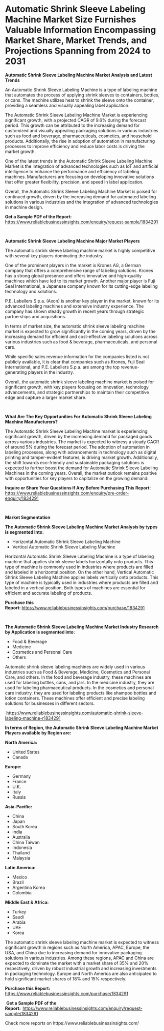 <p><h1>Automatic Shrink Sleeve Labeling Machine Market Size Furnishes Valuable Information Encompassing Market Share, Market Trends, and Projections Spanning from 2024 to 2031</h1></p><p><strong>Automatic Shrink Sleeve Labeling Machine Market Analysis and Latest Trends</strong></p>
<p><p>An Automatic Shrink Sleeve Labeling Machine is a type of labeling machine that automates the process of applying shrink sleeves to containers, bottles, or cans. The machine utilizes heat to shrink the sleeve onto the container, providing a seamless and visually appealing label application.</p><p>The Automatic Shrink Sleeve Labeling Machine Market is experiencing significant growth, with a projected CAGR of 9.6% during the forecast period. This growth can be attributed to the increasing demand for customized and visually appealing packaging solutions in various industries such as food and beverage, pharmaceuticals, cosmetics, and household products. Additionally, the rise in adoption of automation in manufacturing processes to improve efficiency and reduce labor costs is driving the market growth.</p><p>One of the latest trends in the Automatic Shrink Sleeve Labeling Machine Market is the integration of advanced technologies such as IoT and artificial intelligence to enhance the performance and efficiency of labeling machines. Manufacturers are focusing on developing innovative solutions that offer greater flexibility, precision, and speed in label application.</p><p>Overall, the Automatic Shrink Sleeve Labeling Machine Market is poised for continued growth, driven by the increasing demand for automated labeling solutions in various industries and the integration of advanced technologies in machine design.</p></p>
<p><strong>Get a Sample PDF of the Report:&nbsp;</strong> <a href="https://www.reliablebusinessinsights.com/enquiry/request-sample/1834291">https://www.reliablebusinessinsights.com/enquiry/request-sample/1834291</a></p>
<p>&nbsp;</p>
<p><strong>Automatic Shrink Sleeve Labeling Machine Major Market Players</strong></p>
<p><p>The automatic shrink sleeve labeling machine market is highly competitive with several key players dominating the industry. </p><p>One of the prominent players in the market is Krones AG, a German company that offers a comprehensive range of labeling solutions. Krones has a strong global presence and offers innovative and high-quality machines which have led to its market growth. Another major player is Fuji Seal International, a Japanese company known for its cutting-edge labeling technology and solutions. </p><p>P.E. Labellers S.p.a. (Axon) is another key player in the market, known for its advanced labeling machines and extensive industry experience. The company has shown steady growth in recent years through strategic partnerships and acquisitions.</p><p>In terms of market size, the automatic shrink sleeve labeling machine market is expected to grow significantly in the coming years, driven by the increasing demand for efficient and cost-effective labeling solutions across various industries such as food & beverage, pharmaceuticals, and personal care.</p><p>While specific sales revenue information for the companies listed is not publicly available, it is clear that companies such as Krones, Fuji Seal International, and P.E. Labellers S.p.a. are among the top revenue-generating players in the industry.</p><p>Overall, the automatic shrink sleeve labeling machine market is poised for significant growth, with key players focusing on innovation, technology advancements, and strategic partnerships to maintain their competitive edge and capture a larger market share.</p></p>
<p>&nbsp;</p>
<p><strong>What Are The Key Opportunities For Automatic Shrink Sleeve Labeling Machine Manufacturers?</strong></p>
<p><p>The Automatic Shrink Sleeve Labeling Machine market is experiencing significant growth, driven by the increasing demand for packaged goods across various industries. The market is expected to witness a steady CAGR of around 5% during the forecast period. The adoption of automation in labeling processes, along with advancements in technology such as digital printing and tamper-evident features, is driving market growth. Additionally, the shift towards eco-friendly and sustainable packaging solutions is expected to further boost the demand for Automatic Shrink Sleeve Labeling Machines in the coming years. Overall, the market outlook remains positive with opportunities for key players to capitalize on the growing demand.</p></p>
<p><strong>Inquire or Share Your Questions If Any Before Purchasing This Report:</strong> <a href="https://www.reliablebusinessinsights.com/enquiry/pre-order-enquiry/1834291">https://www.reliablebusinessinsights.com/enquiry/pre-order-enquiry/1834291</a></p>
<p>&nbsp;</p>
<p><strong>Market Segmentation</strong></p>
<p><strong>The Automatic Shrink Sleeve Labeling Machine Market Analysis by types is segmented into:</strong></p>
<p><ul><li>Horizontal Automatic Shrink Sleeve Labeling Machine</li><li>Vertical Automatic Shrink Sleeve Labeling Machine</li></ul></p>
<p><p>Horizontal Automatic Shrink Sleeve Labeling Machine is a type of labeling machine that applies shrink sleeve labels horizontally onto products. This type of machine is commonly used in industries where products are filled and labeled in a horizontal position. On the other hand, Vertical Automatic Shrink Sleeve Labeling Machine applies labels vertically onto products. This type of machine is typically used in industries where products are filled and labeled in a vertical position. Both types of machines are essential for efficient and accurate labeling of products.</p></p>
<p><strong>Purchase this Report:&nbsp;</strong><a href="https://www.reliablebusinessinsights.com/purchase/1834291">https://www.reliablebusinessinsights.com/purchase/1834291</a></p>
<p>&nbsp;</p>
<p><strong>The Automatic Shrink Sleeve Labeling Machine Market Industry Research by Application is segmented into:</strong></p>
<p><ul><li>Food & Beverage</li><li>Medicine</li><li>Cosmetics and Personal Care</li><li>Others</li></ul></p>
<p><p>Automatic shrink sleeve labeling machines are widely used in various industries such as Food & Beverage, Medicine, Cosmetics and Personal Care, and others. In the food and beverage industry, these machines are used for labeling bottles, cans, and jars. In the medicine industry, they are used for labeling pharmaceutical products. In the cosmetics and personal care industry, they are used for labeling products like shampoo bottles and lotion containers. These machines offer efficient and precise labeling solutions for businesses in different sectors.</p></p>
<p><a href="https://www.reliablebusinessinsights.com/automatic-shrink-sleeve-labeling-machine-r1834291">&nbsp;https://www.reliablebusinessinsights.com/automatic-shrink-sleeve-labeling-machine-r1834291</a></p>
<p><strong>In terms of Region, the Automatic Shrink Sleeve Labeling Machine Market Players available by Region are:</strong></p>
<p>
    <p> <strong> North America: </strong>
        <ul>
            <li>United States</li>
            <li>Canada</li>
        </ul>
        </p> 
    <p> <strong> Europe: </strong>
        <ul>
            <li>Germany</li>
            <li>France</li>
            <li>U.K.</li>
            <li>Italy</li>
            <li>Russia</li>
        </ul>
        </p> 
    <p> <strong> Asia-Pacific: </strong>
        <ul>
            <li>China</li>
            <li>Japan</li>
            <li>South Korea</li>
            <li>India</li>
            <li>Australia</li>
            <li>China Taiwan</li>
            <li>Indonesia</li>
            <li>Thailand</li>
            <li>Malaysia</li>
        </ul>
        </p> 
    <p> <strong> Latin America: </strong>
        <ul>
            <li>Mexico</li>
            <li>Brazil</li>
            <li>Argentina Korea</li>
            <li>Colombia</li>
        </ul>
        </p> 
    <p> <strong> Middle East & Africa: </strong>
        <ul>
            <li>Turkey</li>
            <li>Saudi</li>
            <li>Arabia</li>
            <li>UAE</li>
            <li>Korea</li>
        </ul>
    </p>
    </p>
<p><p>The automatic shrink sleeve labeling machine market is expected to witness significant growth in regions such as North America, APAC, Europe, the USA, and China due to increasing demand for innovative packaging solutions in various industries. Among these regions, APAC and China are expected to dominate the market with a market share of 35% and 20% respectively, driven by robust industrial growth and increasing investments in packaging technology. Europe and North America are also anticipated to hold significant market shares of 18% and 15% respectively.</p></p>
<p><strong>Purchase this Report: </strong><a href="https://www.reliablebusinessinsights.com/purchase/1834291">https://www.reliablebusinessinsights.com/purchase/1834291</a></p>
<p>&nbsp;<strong>Get a Sample PDF of the Report:&nbsp;&nbsp;</strong><a href="https://www.reliablebusinessinsights.com/enquiry/request-sample/1834291">https://www.reliablebusinessinsights.com/enquiry/request-sample/1834291</a></p>
<p><strong></strong></p>
<p>Check more reports on https://www.reliablebusinessinsights.com/</p>